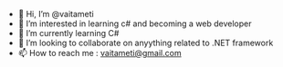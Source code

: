 - 👋 Hi, I’m @vaitameti
- 👀 I’m interested in learning c# and becoming a web developer
- 🌱 I’m currently learning C# 
- 💞️ I’m looking to collaborate on anyything related to .NET framework
- 📫 How to reach me : vaitameti@gmail.com

<!---
vaitameti/vaitameti is a ✨ special ✨ repository because its `README.md` (this file) appears on your GitHub profile.
You can click the Preview link to take a look at your changes.
--->
